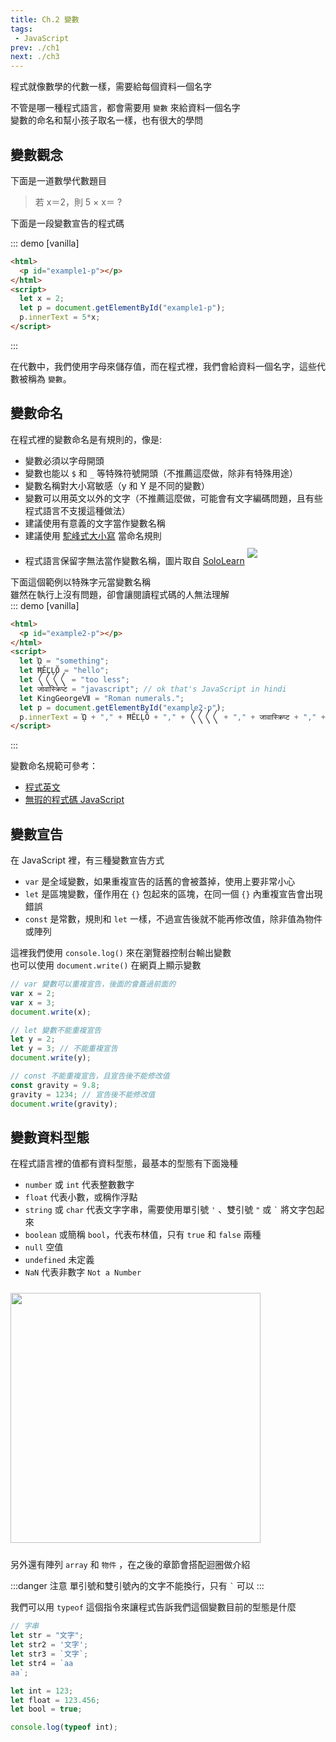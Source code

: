 ```yaml
--- 
title: Ch.2 變數
tags:
 - JavaScript
prev: ./ch1
next: ./ch3
---
```


程式就像數學的代數一樣，需要給每個資料一個名字  
<!-- more -->
不管是哪一種程式語言，都會需要用 `變數` 來給資料一個名字  
變數的命名和幫小孩子取名一樣，也有很大的學問  

## 變數觀念

下面是一道數學代數題目  

> 若 x＝2，則 5 × x＝ ?

下面是一段變數宣告的程式碼  

::: demo [vanilla]
```html
<html>
  <p id="example1-p"></p>
</html>
<script>
  let x = 2;
  let p = document.getElementById("example1-p");
  p.innerText = 5*x;
</script>
```
:::


在代數中，我們使用字母來儲存值，而在程式裡，我們會給資料一個名字，這些代數被稱為 `變數`。

## 變數命名
在程式裡的變數命名是有規則的，像是:
- 變數必須以字母開頭
- 變數也能以 `$` 和 `_` 等特殊符號開頭（不推薦這麼做，除非有特殊用途）
- 變數名稱對大小寫敏感（y 和 Y 是不同的變數）
- 變數可以用英文以外的文字（不推薦這麼做，可能會有文字編碼問題，且有些程式語言不支援這種做法）
- 建議使用有意義的文字當作變數名稱
- 建議使用 [駝峰式大小寫](https://zh.wikipedia.org/wiki/%E9%A7%9D%E5%B3%B0%E5%BC%8F%E5%A4%A7%E5%B0%8F%E5%AF%AB) 當命名規則
- 程式語言保留字無法當作變數名稱，圖片取自 [SoloLearn](https://www.sololearn.com/)
  <img src="/images/ch2/reserved.png" style="margin: 10px 0;">  


下面這個範例以特殊字元當變數名稱  
雖然在執行上沒有問題，卻會讓閱讀程式碼的人無法理解  
::: demo [vanilla]
```html
<html>
  <p id="example2-p"></p>
</html>
<script>
  let ᾩ = "something";
  let ĦĔĽĻŎ = "hello";
  let 〱〱〱〱 = "too less";
  let जावास्क्रिप्ट = "javascript"; // ok that's JavaScript in hindi
  let KingGeorgeⅦ = "Roman numerals.";
  let p = document.getElementById("example2-p");
  p.innerText = ᾩ + "," + ĦĔĽĻŎ + "," + 〱〱〱〱 + "," + जावास्क्रिप्ट + "," + KingGeorgeⅦ;
</script>
```
:::

變數命名規範可參考：
- [程式英文](https://github.com/EngTW/English-for-Programmers)
- [無瑕的程式碼 JavaScript](https://github.com/AllJointTW/clean-code-javascript)

## 變數宣告
在 JavaScript 裡，有三種變數宣告方式
- `var` 是全域變數，如果重複宣告的話舊的會被蓋掉，使用上要非常小心
- `let` 是區塊變數，僅作用在 `{}` 包起來的區塊，在同一個 `{}` 內重複宣告會出現錯誤
- `const` 是常數，規則和 `let` 一樣，不過宣告後就不能再修改值，除非值為物件或陣列

這裡我們使用 `console.log()` 來在瀏覽器控制台輸出變數  
也可以使用 `document.write()` 在網頁上顯示變數  

```js
// var 變數可以重複宣告，後面的會蓋過前面的
var x = 2;
var x = 3;
document.write(x);

// let 變數不能重複宣告
let y = 2;
let y = 3; // 不能重複宣告
document.write(y);

// const 不能重複宣告，且宣告後不能修改值
const gravity = 9.8;
gravity = 1234; // 宣告後不能修改值
document.write(gravity);
```

## 變數資料型態
在程式語言裡的值都有資料型態，最基本的型態有下面幾種   

- `number` 或 `int` 代表整數數字
- `float` 代表小數，或稱作浮點
- `string` 或 `char` 代表文字字串，需要使用單引號 `'` 、雙引號 `"` 或 <code>`</code> 將文字包起來  
- `boolean` 或簡稱 `bool`，代表布林值，只有 `true` 和 `false` 兩種
- `null` 空值
- `undefined` 未定義
- `NaN` 代表非數字 `Not a Number`

<img src="/images/ch2/datatype.jpg" height="400" style="margin: 10px 0;">  

另外還有陣列 `array` 和 `物件` ，在之後的章節會搭配迴圈做介紹  

:::danger 注意
單引號和雙引號內的文字不能換行，只有 <code>`</code> 可以
:::

我們可以用 `typeof` 這個指令來讓程式告訴我們這個變數目前的型態是什麼  

```js
// 字串
let str = "文字";
let str2 = '文字';
let str3 = `文字`;
let str4 = `aa
aa`;

let int = 123;
let float = 123.456;
let bool = true;

console.log(typeof int);
```
